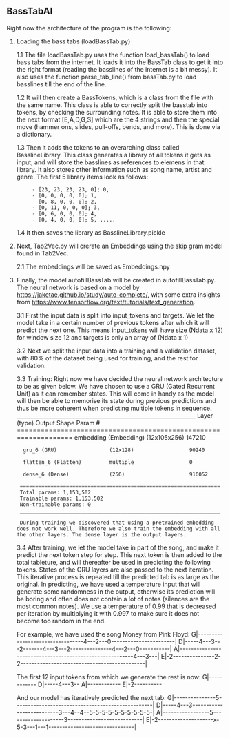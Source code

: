 ## BassTabAI
 
Right now the architecture of the program is the following:

1. Loading the bass tabs (loadBassTab.py)

	1.1 The file loadBassTab.py uses the function load_bassTab() to load bass tabs from the internet. It loads it into the BassTab class to get it into the right format (reading the basslines of the internet is a bit messy). It also uses the function parse_tab_line() from bassTab.py to load basslines till the end of the line.
	
	1.2 It will then create a BassTokens, which is a class from the file with the same name. This class is able to correctly split the basstab into tokens, by checking the surrounding notes. 
	It is able to store them into the next format [E,A,D,G,S] which are the 4 strings and then the special move (hammer ons, slides, pull-offs, bends, and more). This is done via a dictionary.
		
	1.3 Then it adds the tokens to an overarching class called BasslineLibrary. This class generates a library of all tokens it gets as input, and will store the basslines as references to elemens in that library. It also stores other information such as song name, artist and genre. The first 5 library items look as follows:
	
			- [23, 23, 23, 23, 0]; 0,
			- [0, 0, 0, 0, 0]; 1,
			- [0, 8, 0, 0, 0]; 2,
			- [0, 11, 0, 0, 0]; 3,
			- [0, 6, 0, 0, 0]; 4,
			- [0, 4, 0, 0, 0]; 5, .....
	
	1.4 It then saves the library as BasslineLibrary.pickle

2. Next, Tab2Vec.py will crerate an Embeddings using the skip gram model found in Tab2Vec.

	2.1 The embeddings will be saved as Embeddings.npy

3. Finally, the model autofillBassTab will be created in autofillBassTab.py. The neural network is based on a model by https://jaketae.github.io/study/auto-complete/, with some extra insights from https://www.tensorflow.org/text/tutorials/text_generation. 

	3.1 First the input data is split into input_tokens and targets. We let the model take in a certain number of previous tokens after which it will predict the next one. This means input_tokens will have size (Ndata x 12) for window size 12 and targets is only an array of (Ndata x 1)
	
	3.2 Next we split the input data into a training and a validation dataset, with 80% of the dataset being used for training, and the rest for validation.
	
	3.3 Training: Right now we have decided the neural network architecture to be as given below. We have chosen to use a GRU (Gated Recurrent Unit) as it can remember states. This will come in handy as the model will then be able to memorise its state during previous predictions and thus be more coherent when predicting multiple tokens in sequence.
		_________________________________________________________________
		 Layer (type)                Output Shape              Param #   
		=================================================================
		 embedding (Embedding)       (12x105x256)              147210    
																		 
		 gru_6 (GRU)                 (12x128)		           90240     
																		 
		 flatten_6 (Flatten)         multiple                  0         
																		 
		 dense_6 (Dense)             (256)                     916052    
																		 
		=================================================================
		Total params: 1,153,502
		Trainable params: 1,153,502
		Non-trainable params: 0
		_________________________________________________________________
		
		During training we discovered that using a pretrained embedding does not work well. Therefore we also train the embedding with all the other layers. The dense layer is the output layers. 
			

	3.4 After training, we let the model take in part of the song, and make it predict the next token step for step. This next token is then added to the total tableture, and will thereafter be used in predicting the following tokens. States of the GRU layers are also passed to the next iteration. This iterative process is repeated till the predicted tab is as large as the original. 
		In predicting, we have used a temperature input that will generate some randomness in the output, otherwise its prediction will be boring and often does not contain a lot of notes (silences are the most common notes). We use a temperature of 0.99 that is decreased per iteration by multiplying it with 0.997 to make sure it does not become too random in the end. 
	
	For example, we have used the song  Money from Pink Floyd:
	G|---------------------------------4---2---0-----------------------|
	D|-----4---3---2-------4---3---2---------------4---2---0-----------|
	A|---------------------------------------------------------4---3---|
	E|-2---------------2-2---------------------------------------------| 


	The first 12 input tokens from which we generate the rest is now:
	G|------------
	D|-----4---3--
	A|------------
	E|-2---------- 


	And our model has iteratively predicted the next tab:
	G|---------------5--------------------------------------------------|
	D|-----4---3--------------------------3---4--4--5-5-5-5-5-5-5-5-5-5-|
	A|-----------------5--------------------3---------------------------|
	E|-2--------------------x-5-3---1---1-------------------------------| 